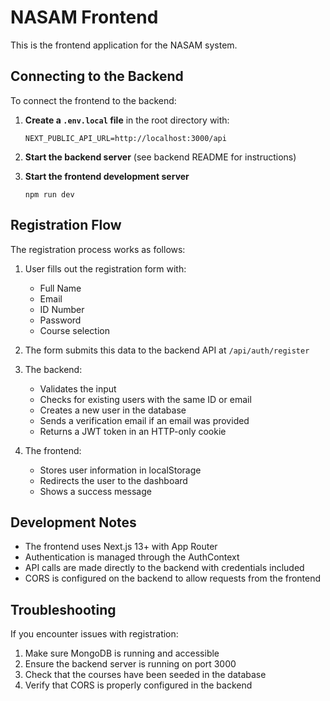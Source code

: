 # NASAM Frontend

This is the frontend application for the NASAM system.

## Connecting to the Backend

To connect the frontend to the backend:

1. **Create a `.env.local` file** in the root directory with:
   ```
   NEXT_PUBLIC_API_URL=http://localhost:3000/api
   ```

2. **Start the backend server** (see backend README for instructions)

3. **Start the frontend development server**
   ```
   npm run dev
   ```

## Registration Flow

The registration process works as follows:

1. User fills out the registration form with:
   - Full Name
   - Email
   - ID Number
   - Password
   - Course selection

2. The form submits this data to the backend API at `/api/auth/register`

3. The backend:
   - Validates the input
   - Checks for existing users with the same ID or email
   - Creates a new user in the database
   - Sends a verification email if an email was provided
   - Returns a JWT token in an HTTP-only cookie

4. The frontend:
   - Stores user information in localStorage
   - Redirects the user to the dashboard
   - Shows a success message

## Development Notes

- The frontend uses Next.js 13+ with App Router
- Authentication is managed through the AuthContext
- API calls are made directly to the backend with credentials included
- CORS is configured on the backend to allow requests from the frontend

## Troubleshooting

If you encounter issues with registration:

1. Make sure MongoDB is running and accessible
2. Ensure the backend server is running on port 3000
3. Check that the courses have been seeded in the database
4. Verify that CORS is properly configured in the backend 